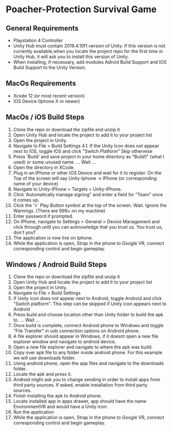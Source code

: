# Poacher-Protection Survival Game 

## General Requirements
- Playstation 4 Controller
- Unity Hub must contain 2019.4.10f1 version of Unity. If this version is not currently available,when you locate the project repo for the first time in Unity Hub, it will ask you to install this version of Unity. 
- When installing, if necessary, add modules Adroid Build Support and IOS Build Support to the Unity Version.

## MacOs Requirements
- Xcode 12 (or most recent version)
- IOS Device (Iphone X or newer)

## MacOs / iOS Build Steps
1. Clone the repo or download the zipfile and unzip it 
2. Open Unity Hub and locate the project to add it to your project list
3. Open the project in Unity. 
4. Navigate to File > Build Settings
4.1. If the Unity Icon does not appear next to IOS, toggle IOS and click "Switch Platform" Skip otherwise
5. Press 'Build' and save project in your home directory as "Build1" (what I used) or some unused name.
... Wait ... 
5. Open the directory in XCode. 
6. Plug in an IPhone or other IOS Device and wait for it to register. On the Top of the screen will say Unity-Iphone -> IPhone (or corresponding name of your device)
7. Navigate to Unity-IPhone > Targets > Unity-IPhone. 
8. Click 'Automatically manage signing" and enter a field for "Team" once it comes up. 
9. Click the '>' Play Button symbol at the top of the screen. Wait. Ignore the Warnings. (There are 999+ on my machine)
10. Enter password if prompted. 
11. On IPhone, navigate to Settings > General > Device Management and click through until you can acknowledge that you trust us. You trust us, don't you? 
11. The application is now live on Iphone. 
12. While the application is open, Strap in the phone to Google VR, connect corresponding control and begin gameplay. 

## Windows / Android Build Steps
1. Clone the repo or download the zipfile and unzip it 
2. Open Unity Hub and locate the project to add it to your project list
3. Open the project in Unity. 
4. Navigate to File > Build Settings
5. If Unity icon does not appear next to Android, toggle Android and click "Switch platform". This step can be skipped if Unity icon appears next to Android
6. Press build and choose location other than Unity folder to build the apk to.
... Wait ... 
7. Once build is complete, connect Android phone to Windows and toggle "File Transfer" in usb connection options on Android phone.
8. A file explorer should appear in Windows, if it doesnt open a new file explorer window and navigate to android device.
9. Open a new file explorer and navigate to where the apk was build.
10. Copy over apk file to any folder inside android phone. For this example we will use downloads folder.
11. Using android phone, open the app files and navigate to the downloads folder. 
12. Locate the apk and press it.
13. Android might ask you to change sending in order to install apps from third party sources. If asked, enable installation from third party sources.
14. Finish installing the apk to Android phone.
15. Locate installed app in apps drawer, app should have the name EnvironmentVR and would have a Unity icon.
16. Run the application
17. While the application is open, Strap in the phone to Google VR, connect corresponding control and begin gameplay. 
